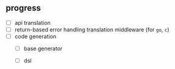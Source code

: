 ## progress

- [ ] api translation
- [ ] return-based error handling translation middleware (for `go`, `c`)
- [ ] code generation
  - [ ] base generator
  - [ ] dsl

  
